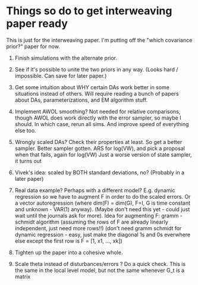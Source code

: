 Things so do to get interweaving paper ready
==========

This is just for the interweaving paper. I'm putting off the "which covariance prior?" paper for now.

1. Finish simulations with the alternate prior.

2. See if it's possible to unite the two priors in any way. (Looks hard / impossible. Can save for later paper.)

3. Get some intuition about WHY certain DAs work better in some situations instead of others. Will require reading a bunch of papers about DAs, parameterizations, and EM algorithm stuff.

4. Implement AWOL smoothing? Not needed for relative comparisons, though AWOL does work directly with the error sampler, so maybe I should. In which case, rerun all sims. And improve speed of everything else too.

5. Wrongly scaled DAs? Check their properties at least. So get a better sampler.
   Better sampler gotten. ARS for log(VW), and pick a proposal when that fails, again for log(VW)
   Just a worse version of state sampler, it turns out

6. Vivek's idea: scaled by BOTH standard deviations, no? (Probably in a later paper)

7. Real data example? Perhaps with a different model? E.g. dynamic regression so we have to augment F in order to do the scaled errors. Or a vector autoregression (where dim(F) = dim(G), F=I, G is time constant and unknown - VAR(1) anyway). (Maybe don't need this yet - could just wait until the journals ask for more).
   Idea for augmenting F: gramm - schmidt algorithm (assuming the rows of F are already linearly independent, just need more rows!!) 
   (don't need gramm schmidt for dynamic regression - easy, just make the diagonal 1s and 0s everwhere else except the first row is F = [1, x1, ..., xk])

8. Tighten up the paper into a cohesive whole.

9. Scale theta instead of disturbances/errors ? Do a quick check.
   This is the same in the local level model, but not the same whenever G_t is a matrix